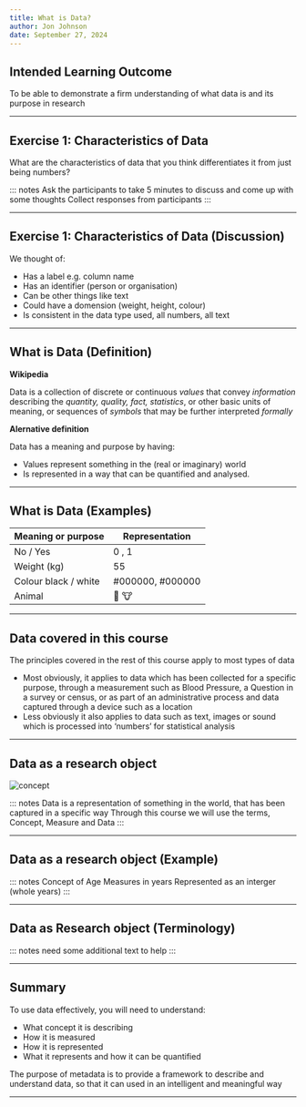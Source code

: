```yaml
---
title: What is Data?
author: Jon Johnson
date: September 27, 2024
---
```


## Intended Learning Outcome

To be able to demonstrate a firm understanding of what data is and its purpose in research

---

## Exercise 1: Characteristics of Data

What are the characteristics of data that you think differentiates it from just being numbers?

::: notes
Ask the participants to take 5 minutes to discuss and come up with some thoughts
Collect responses from participants
:::

---

## Exercise 1: Characteristics of Data (Discussion)

We thought of:

- Has a label e.g. column name
- Has an identifier (person or organisation)
- Can be other things like text
- Could have a domension (weight, height, colour)
- Is consistent in the data type used, all numbers, all text

---

## What is Data (Definition)

**Wikipedia**

Data is a collection of discrete or continuous *values* that convey *information* describing the *quantity, quality, fact, statistics*, or other basic units of meaning, or sequences of *symbols* that may be further interpreted *formally*

**Alernative definition**

Data has a meaning and purpose by having:

- Values represent something in the (real or imaginary) world
- Is represented in a way that can be quantified and analysed.

---

## What is Data (Examples)

| Meaning or purpose   | Representation   |
|----------------------|------------------|
| No / Yes             | 0 , 1            | 
| Weight (kg)          | 55               | 
| Colour black / white | #000000, #000000 |
| Animal               | :chicken:  :cow: |

---

## Data covered in this course

The principles covered in the rest of this course apply to most types of data

- Most obviously, it applies to data which has been collected for a specific purpose, through a measurement such as Blood Pressure, a Question in a survey or census, or as part of an administrative process and data captured through a device such as a location
- Less obviously it also applies to data such as text, images or sound which is processed into ‘numbers’ for statistical analysis

---

## Data as a research object

![concept](concept-measurement-data3.png "Alt text here")



::: notes
Data is a representation of something in the world, that has been captured in a specific way
Through this course we will use the terms, Concept, Measure and Data
:::

---

## Data as a research object (Example)



::: notes
Concept of Age
Measures in years
Represented as an interger (whole years)
:::

---

## Data as Research object (Terminology)


::: notes
need some additional text to help
:::

---

## Summary

To use data effectively, you will need to understand:

- What concept it is describing
- How it is measured
- How it is represented
- What it represents and how it can be quantified

The purpose of metadata is to provide a framework to describe and understand data, so that it can used in an intelligent and meaningful way

---

